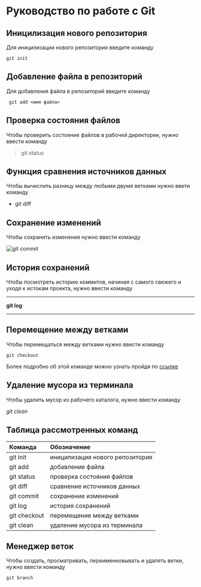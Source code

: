 # Руководство по работе с Git

## Иницилизация нового репозитория 

Для иницилизации нового репозитория введите команду
```
git init
```
## Добавление файла в репозиторий 
Для добавления файла в репозиторий введите команду
~~~
 git add <имя файла>
 ~~~
 
 ## Проверка состояния файлов
 Чтобы проверить состоение файлов в рабочей директории, нужно ввести команду

 > git status

 ## Функция сравнения источников данных

 Чтобы вычислить разницу между любыми двумя ветками нужно ввети команду

 + git diff

 ## Сохранение изменений 

 Чтобы сохранить изменения нужно ввести команду 

 ![git commit](git_commit.jpg)

 ## История сохранений

 Чтобы посмотреть историю коммитов, начиная с самого свежего и уходя к истокам проекта, нужно ввести команду

 ---
 __git log__

 ---

 ## Перемещение между ветками

 Чтобы перемещаться между ветками нужно ввести команду 
 ~~~
 git checkout
 ~~~
Более подробно об этой команде можно узнать пройдя по [ссылке](https://www.atlassian.com/ru/git/tutorials/using-branches/git-checkout#:~:text=%D0%9A%D0%BE%D0%BC%D0%B0%D0%BD%D0%B4%D0%B0%20git%20checkout%20%D0%BF%D0%BE%D0%B7%D0%B2%D0%BE%D0%BB%D1%8F%D0%B5%D1%82%20%D0%BF%D0%B5%D1%80%D0%B5%D0%BC%D0%B5%D1%89%D0%B0%D1%82%D1%8C%D1%81%D1%8F,%D0%BD%D0%BE%D0%B2%D1%8B%D0%B5%20%D0%BA%D0%BE%D0%BC%D0%BC%D0%B8%D1%82%D1%8B%20%D0%B2%20%D1%8D%D1%82%D0%BE%D0%B9%20%D0%B2%D0%B5%D1%82%D0%BA%D0%B5.)

## Удаление мусора из терминала

Чтобы удалить мусор из рабочего каталога, нужно ввести команду 

*git clean*

## Таблица рассмотренных команд

Команда | Обозначение
:-------|:-----------|
git init| иницилизация нового репозитория
git add | добавление файла
git status| проверка состояния файлов
git diff | сравнение источников данных
git commit | сохранение изменений
git log | история сохранений
git checkout | перемещение между ветками
git clean | удаление мусора из терминала| 

## Менеджер веток
Чтобы создать, просматривать, переименновывать и удалять ветки, нужно ввести команду
~~~
git branch
~~~

